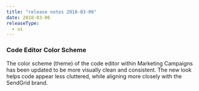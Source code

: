 ```yaml
---
title: "release notes 2018-03-06"
date: 2018-03-06
releaseType:
  - ui
---
```


###	Code Editor Color Scheme

The color scheme (theme) of the code editor within Marketing Campaigns has been updated to be more visually clean and consistent. The new look helps code appear less cluttered, while aligning more closely with the SendGrid brand.